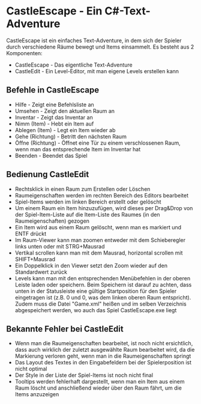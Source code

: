 # CastleEscape - Ein C#-Text-Adventure

CastleEscape ist ein einfaches Text-Adventure, in dem sich der Spieler durch verschiedene Räume bewegt und Items einsammelt.
Es besteht aus 2 Komponenten:
* CastleEscape - Das eigentliche Text-Adventure
* CastleEdit - Ein Level-Editor, mit man eigene Levels erstellen kann

## Befehle in CastleEscape
* Hilfe - Zeigt eine Befehlsliste an
* Umsehen - Zeigt den aktuellen Raum an
* Inventar - Zeigt das Inventar an
* Nimm (Item) - Hebt ein Item auf
* Ablegen (Item) - Legt ein Item wieder ab
* Gehe (Richtung) - Betritt den nächsten Raum
* Öffne (Richtung) - Öffnet eine Tür zu einem verschlossenen Raum, wenn man das entsprechende Item im Inventar hat
* Beenden - Beendet das Spiel

## Bedienung CastleEdit
* Rechtsklick in einen Raum zum Erstellen oder Löschen
* Raumeigenschaften werden im rechten Bereich des Editors bearbeitet
* Spiel-Items werden im linken Bereich erstellt oder gelöscht
* Um einem Raum ein Item hinzuzufügen, wird dieses per Drag&Drop von der Spiel-Item-Liste auf die Item-Liste des Raumes
(in den Raumeigenschaften) gezogen
* Ein Item wird aus einem Raum gelöscht, wenn man es markiert und ENTF drückt
* Im Raum-Viewer kann man zoomen entweder mit dem Schieberegler links unten oder mit STRG+Mausrad
* Vertikal scrollen kann man mit dem Mausrad, horizontal scrollen mit SHIFT+Mausrad
* Ein Doppelklick in den Viewer setzt den Zoom wieder auf den Standardwert zurück
* Levels kann man mit den entsprechenden Menübefehlen in der oberen Leiste laden oder speichern. Beim Speichern ist darauf zu achten,
dass unten in der Statusleiste eine gültige Startposition für den Spieler eingetragen ist (z.B. 0 und 0, was dem linken oberen
Raum entspricht). Zudem muss die Datei "Game.xml" heißen und im selben Verzeichnis abgespeichert werden, wo auch
das Spiel CastleEscape.exe liegt

## Bekannte Fehler bei CastleEdit
* Wenn man die Raumeigenschaften bearbeitet, ist noch nicht ersichtlich, dass auch wirklich der zuletzt ausgewählte Raum
bearbeitet wird, da die Markierung verloren geht, wenn man in die Raumeigenschaften springt
* Das Layout des Textes in den Eingabefeldern bei der Spielerposition ist nicht optimal
* Der Style in der Liste der Spiel-Items ist noch nicht final
* Tooltips werden fehlerhaft dargestellt, wenn man ein Item aus einem Raum löscht und anschließend wieder über den Raum fährt,
um die Items anzuzeigen
